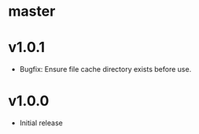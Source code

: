 # master

# v1.0.1
  * Bugfix: Ensure file cache directory exists before use.

# v1.0.0
  * Initial release
